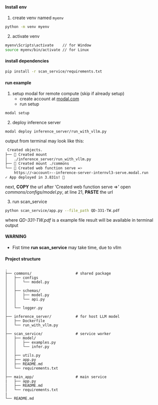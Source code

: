 #### Install env
1) create venv named `myenv`
```bash
python -m venv myenv
```
2) activate venv
```bash
myenv\Scripts\activate    // for Window
source myenv/bin/activate // for Linux
```

#### install dependencies
```bash
pip install -r scan_service/requirements.txt
```
#### run example
1) setup modal for remote compute (skip if already setup)
    - create account at [modal.com](https://modal.com/)
    - run setup
```bash
modal setup
```
2) deploy inference server
```bash
modal deploy inference_server/run_with_vllm.py
```
output from terminal may look like this:
```bash
 Created objects.
├── 🔨 Created mount 
│   ./inference_server/run_with_vllm.py
├── 🔨 Created mount ./commons
└── 🔨 Created web function serve => 
    https://<account>--inference-server-internvl3-serve.modal.run
✓ App deployed in 3.831s! 🎉
```
next,
**COPY** the url after 'Created web function serve =>'
open *commons/configs/model.py*, at line 21, **PASTE** the url

3) run scan_service
```bash
python scan_service/app.py --file_path QD-331-TW.pdf
```
where *QD-331-TW.pdf* is a example file
result will be available in terminal output
#### WARNING
- Fist time **run scan_service** may take time, due to vllm

#### Project structure
```
.
├── commons/                    # shared package
│   ├── configs
│   │   └── model.py
│   │   
│   ├── schemas/
│   │   ├── model.py
│   │   └── api.py
│   │   
│   └── logger.py
│
├── inference_server/           # for host LLM model
│   ├── Dockerfile
│   └── run_with_vllm.py
│
├── scan_service/               # service worker
│   ├── model/
│   │   ├── examples.py
│   │   └── infer.py
│   │
│   ├── utils.py
│   ├── app.py
│   ├── README.md
│   └── requirements.txt
│
├── main_app/                   # main service
|   ├── app.py
│   ├── README.md
│   └── requirements.txt
|
└── README.md
```


